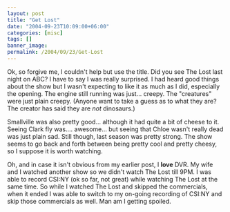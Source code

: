 ```yaml
---
layout: post
title: "Get Lost"
date: "2004-09-23T10:09:00+06:00"
categories: [misc]
tags: []
banner_image: 
permalink: /2004/09/23/Get-Lost
---
```


Ok, so forgive me, I couldn't help but use the title. Did you see The Lost last night on ABC? I have to say I was really surprised. I had heard good things about the show but I wasn't expecting to like it as much as I did, especially the opening. The engine still running was just... creepy. The "creatures" were just plain creepy. (Anyone want to take a guess as to what they are? The creator has said they are <i>not</i> dinosaurs.)

Smallville was also pretty good... although it had quite a bit of cheese to it. Seeing Clark fly was.... awesome... but seeing that Chloe wasn't really dead was just plain sad. Still though, last season was pretty strong. The show seems to go back and forth between being pretty cool and pretty cheesy, so I suppose it is worth watching.

Oh, and in case it isn't obvious from my earlier post, I <b>love</b> DVR. My wife and I watched another show so we didn't watch The Lost till 9PM. I was able to record CSI:NY (ok so far, not great) while watching The Lost at the same time. So while I watched The Lost and skipped the commercials, when it ended I was able to switch to my on-going recording of CSI:NY and skip those commercials as well. Man am I getting spoiled.